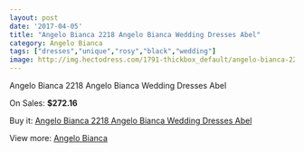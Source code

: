 ```yaml
---
layout: post
date: '2017-04-05'
title: "Angelo Bianca 2218 Angelo Bianca Wedding Dresses Abel"
category: Angelo Bianca
tags: ["dresses","unique","rosy","black","wedding"]
image: http://img.hectodress.com/1791-thickbox_default/angelo-bianca-2218-angelo-bianca-wedding-dresses-abel.jpg
---
```

Angelo Bianca 2218 Angelo Bianca Wedding Dresses Abel

On Sales: **$272.16**
<a href="https://www.hectodress.com/angelo-bianca/1149-angelo-bianca-2218-angelo-bianca-wedding-dresses-abel.html"><amp-img layout="responsive" width="600" height="600" src="//img.hectodress.com/1791-thickbox_default/angelo-bianca-2218-angelo-bianca-wedding-dresses-abel.jpg" alt="Angelo Bianca 2218 Angelo Bianca Wedding Dresses Abel 0" /></a>

Buy it: [Angelo Bianca 2218 Angelo Bianca Wedding Dresses Abel](https://www.hectodress.com/angelo-bianca/1149-angelo-bianca-2218-angelo-bianca-wedding-dresses-abel.html "Angelo Bianca 2218 Angelo Bianca Wedding Dresses Abel")

View more: [Angelo Bianca](https://www.hectodress.com/14-angelo-bianca "Angelo Bianca")